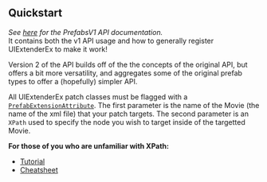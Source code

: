 ## Quickstart
*See [here](../v1) for the PrefabsV1 API documentation.*  
It contains both the v1 API usage and how to generally register UIExtenderEx to make it work!  

Version 2 of the API builds off of the the concepts of the original API, but offers a bit more versatility, and aggregates some of the original prefab types to offer a (hopefully) simpler API.

All UIExtenderEx patch classes must be flagged with a [``PrefabExtensionAttribute``](xref:Bannerlord.UIExtenderEx.Attributes.PrefabExtensionAttribute). 
The first parameter is the name of the Movie (the name of the xml file) that your patch targets.
The second parameter is an ``XPath`` used to specify the node you wish to target inside of the targetted Movie.

**For those of you who are unfamiliar with XPath:**
- [Tutorial](https://www.w3schools.com/xml/xpath_intro.asp)
- [Cheatsheet](https://devhints.io/xpath)
